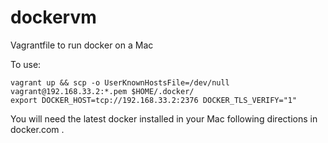 # dockervm
Vagrantfile to run docker on a Mac

To use:

```
vagrant up && scp -o UserKnownHostsFile=/dev/null vagrant@192.168.33.2:*.pem $HOME/.docker/
export DOCKER_HOST=tcp://192.168.33.2:2376 DOCKER_TLS_VERIFY="1"
```

You will need the latest docker installed in your Mac following directions in docker.com .
